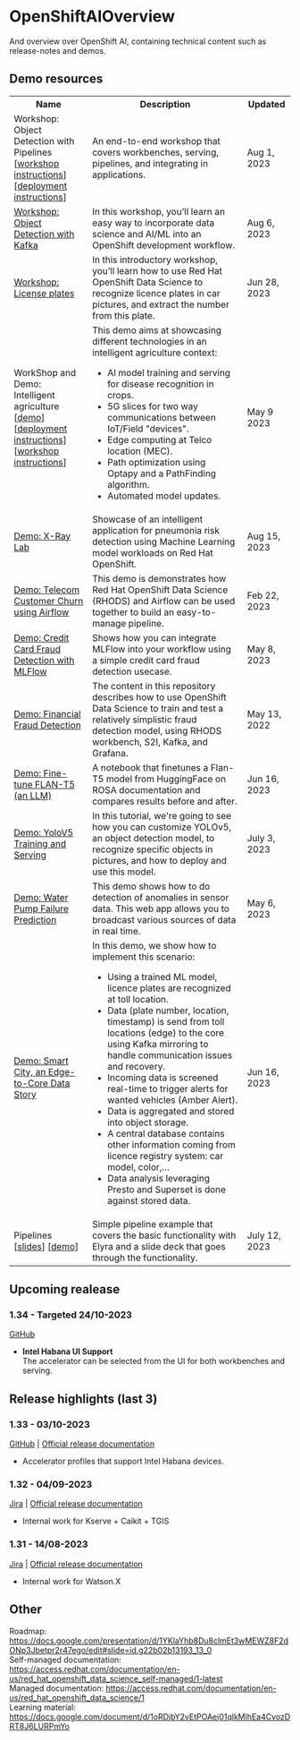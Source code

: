 # OpenShiftAIOverview
And overview over OpenShift AI, containing technical content such as release-notes and demos.

## Demo resources

<table>
<tr>
<th>Name</th>
<th>Description</th>
<th>Updated</th>
</tr>
<tr>
<td>Workshop: Object Detection with Pipelines</br>[<a href="https://github.com/mamurak/os-mlops/tree/main/notebooks/object-detection-example">workshop instructions</a>][<a href="https://github.com/mamurak/os-mlops/blob/main/rhods-od-workshop-instructions.md">deployment instructions</a>]</td>
<td>An end-to-end workshop that covers workbenches, serving, pipelines, and integrating in applications.</td>
<td>Aug 1, 2023</td>
</tr>
<tr>
<td><a href="https://redhat-scholars.github.io/rhods-od-workshop/rhods-od-workshop/index.html">Workshop: Object Detection with Kafka</a></td>
<td>In this workshop, you’ll learn an easy way to incorporate data science and AI/ML into an OpenShift development workflow. </td>
<td>Aug 6, 2023</td>
</tr>
<tr>
<td><a href="https://github.com/rh-aiservices-bu/licence-plate-workshop">Workshop: License plates</a></td>
<td>In this introductory workshop, you’ll learn how to use Red Hat OpenShift Data Science to recognize licence plates in car pictures, and extract the number from this plate.</td>
<td>Jun 28, 2023</td>
</tr>
<tr>
<td>WorkShop and Demo: Intelligent agriculture </br>[<a href="https://github.com/rh-aiservices-bu/intelligent-agriculture-demo">demo</a>][<a href="https://github.com/guimou/intelligent-agriculture-deployment">deployment instructions</a>][<a href="https://github.com/guimou/intelligent-agriculture-workshop/tree/main/documentation/modules/ROOT/pages">workshop instructions</a>]</td>
<td>This demo aims at showcasing different technologies in an intelligent agriculture context:  
<ul> 
    <li>AI model training and serving for disease recognition in crops.</li>
    <li>5G slices for two way communications between IoT/Field "devices".</li>
    <li>Edge computing at Telco location (MEC).</li>
    <li>Path optimization using Optapy and a PathFinding algorithm.</li>
    <li>Automated model updates.</li>
</ul>
</td>
<td>May 9 2023</td>
</tr>
<tr>
<td><a href="https://github.com/eartvit/xraylab-demo">Demo: X-Ray Lab</a></td>
<td>Showcase of an intelligent application for pneumonia risk detection using Machine Learning model workloads on Red Hat OpenShift.</td>
<td>Aug 15, 2023</td>
</tr>
<tr>
<td><a href="https://ai-on-openshift.io/demos/telecom-customer-churn-airflow/telecom-customer-churn-airflow/">Demo: Telecom Customer Churn using Airflow</a></td>
<td>This demo is demonstrates how Red Hat OpenShift Data Science (RHODS) and Airflow can be used together to build an easy-to-manage pipeline.</td>
<td>Feb 22, 2023</td>
</tr>
<tr>
<td><a href="https://ai-on-openshift.io/demos/credit-card-fraud-detection-mlflow/credit-card-fraud/">Demo: Credit Card Fraud Detection with MLFlow</a></td>
<td>Shows how you can integrate MLFlow into your workflow using a simple credit card fraud detection usecase.</td>
<td>May 8, 2023</td>
</tr>
<tr>
<td><a href="https://ai-on-openshift.io/demos/financial-fraud-detection/financial-fraud-detection/">Demo: Financial Fraud Detection</td>
<td>The content in this repository describes how to use OpenShift Data Science to train and test a relatively simplistic fraud detection model, using RHODS workbench, S2I, Kafka, and Grafana.</td>
<td>May 13, 2022</td>
</tr>
<tr>
<td><a href="https://github.com/redhat-et/foundation-models-for-documentation/blob/master/notebooks/finetune/Flan-T5-3B/RosaQA.ipynb">Demo: Fine-tune FLAN-T5 (an LLM)</td>
<td>A notebook that finetunes a Flan-T5 model from HuggingFace on ROSA documentation and compares results before and after.</td>
<td>Jun 16, 2023</td>
</tr>
<tr>
<td><a href="https://ai-on-openshift.io/demos/yolov5-training-serving/yolov5-training-serving/">Demo: YoloV5 Training and Serving</td>
<td>In this tutorial, we're going to see how you can customize YOLOv5, an object detection model, to recognize specific objects in pictures, and how to deploy and use this model.</td>
<td>July 3, 2023</td>
</tr>
<tr>
<td><a href="https://ai-on-openshift.io/demos/water-pump-failure-prediction/water-pump-failure-prediction/">Demo: Water Pump Failure Prediction</td>
<td>This demo shows how to do detection of anomalies in sensor data. This web app allows you to broadcast various sources of data in real time.</td>
<td>May 6, 2023</td>
</tr>
<tr>
<td><a href="https://ai-on-openshift.io/demos/smart-city/smart-city/">Demo: Smart City, an Edge-to-Core Data Story</td>
<td>In this demo, we show how to implement this scenario:
<ul>
    <li>Using a trained ML model, licence plates are recognized at toll location.</li>
    <li>Data (plate number, location, timestamp) is send from toll locations (edge) to the core using Kafka mirroring to handle communication issues and recovery.</li>
    <li>Incoming data is screened real-time to trigger alerts for wanted vehicles (Amber Alert).</li>
    <li>Data is aggregated and stored into object storage.</li>
    <li>A central database contains other information coming from licence registry system: car model, color,…​</li>
    <li>Data analysis leveraging Presto and Superset is done against stored data.</li>
</ul>
</td>
<td>Jun 16, 2023</td>
</tr>
<tr>
<td>Pipelines [<a href="https://docs.google.com/presentation/d/1K0MECjld3-ya5ii-nMy5cOorQ-bHw2gd9j7QpVmt_iY/edit#slide=id.g25869558928_0_79">slides</a>] [<a href="https://github.com/RHRolun/pipelines_demo">demo</a>] </td>
<td>Simple pipeline example that covers the basic functionality with Elyra and a slide deck that goes through the functionality.</td>
<td>July 12, 2023</td>
</tr>
</table>

## Upcoming realease
### 1.34 - Targeted 24/10-2023
[GitHub](https://github.com/opendatahub-io/odh-dashboard/issues?q=label%3Arhods-1.34)

- **Intel Habana UI Support**  
The accelerator can be selected from the UI for both workbenches and serving.

## Release highlights (last 3)

### 1.33 - 03/10-2023
[GitHub](https://github.com/opendatahub-io/odh-dashboard/issues?q=label%3Arhods-1.33) | [Official release documentation](https://access.redhat.com/documentation/en-us/red_hat_openshift_data_science_self-managed/1.33/html/1.33_release_notes)
 
 - Accelerator profiles that support Intel Habana devices.

### 1.32 - 04/09-2023
[Jira](https://issues.redhat.com/browse/RHODS-11794?jql=project%20%3D%20rhods%20AND%20%22Target%20Release%22%20%3D%20RHODS_1.32.0_GA) | [Official release documentation](https://access.redhat.com/documentation/en-us/red_hat_openshift_data_science_self-managed/1.32/html/1.32_release_notes)

- Internal work for Kserve + Caikit + TGIS

### 1.31 - 14/08-2023
[Jira](https://issues.redhat.com/browse/RHODS-11371?jql=project%20%3D%20rhods%20AND%20%22Target%20Release%22%20%3D%20RHODS_1.31.0_GA) | [Official release documentation](https://access.redhat.com/documentation/en-us/red_hat_openshift_data_science_self-managed/1.31/html/1.31_release_notes)

- Internal work for Watson.X

## Other
Roadmap: https://docs.google.com/presentation/d/1YKlaYhb8Du8clmEt3wMEWZ8F2dONp3Jbetpr2r47ego/edit#slide=id.g22b02b13193_13_0  
Self-managed documentation: https://access.redhat.com/documentation/en-us/red_hat_openshift_data_science_self-managed/1-latest  
Managed documentation: https://access.redhat.com/documentation/en-us/red_hat_openshift_data_science/1  
Learning material: https://docs.google.com/document/d/1oRDjbY2vEtPOAej01qlkMlhEa4CvozDRT8J6LURPmYo  